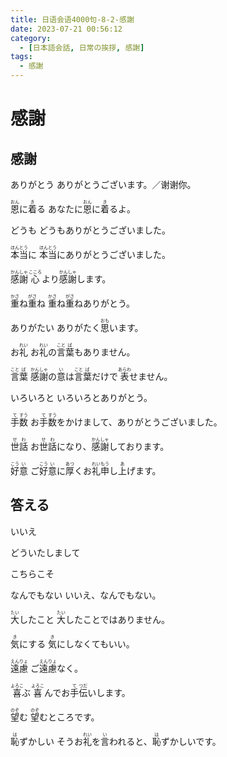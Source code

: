 ```yaml
---
title: 日语会语4000句-8-2-感謝
date: 2023-07-21 00:56:12
category:
  - [日本語会話, 日常の挨拶, 感謝]
tags:
  - 感謝
---
```


# 感謝

## 感謝

<ruby>ありがとう</ruby>
<ruby>ありがとうございます。／谢谢你。</ruby>

<!-- more -->

<ruby>恩<rt>おん</rt>に<rt></rt>着<rt>き</rt>る</ruby>
<ruby>あなたに<rt></rt>恩<rt>おん</rt>に<rt></rt>着<rt>き</rt>るよ。</ruby>

<ruby>どうも</ruby>
<ruby>どうもありがとうございました。</ruby>

<ruby>本<rt>ほん</rt>当<rt>とう</rt>に</ruby>
<ruby>本<rt>ほん</rt>当<rt>とう</rt>にありがとうございました。</ruby>

<ruby>感<rt>かん</rt>謝<rt>しゃ</rt></ruby>
<ruby>心<rt>こころ</rt>より<rt></rt>感<rt>かん</rt>謝<rt>しゃ</rt>します。</ruby>

<ruby>重<rt>かさ</rt>ね<rt></rt>重<rt>がさ</rt>ね</ruby>
<ruby>重<rt>かさ</rt>ね<rt></rt>重<rt>がさ</rt>ねありがとう。</ruby>

<ruby>ありがたい</ruby>
<ruby>ありがたく<rt></rt>思<rt>おも</rt>います。</ruby>

<ruby>お<rt></rt>礼<rt>れい</rt></ruby>
<ruby>お<rt></rt>礼<rt>れい</rt>の<rt></rt>言<rt>こと</rt>葉<rt>ば</rt>もありません。</ruby>

<ruby>言<rt>こと</rt>葉<rt>ば</rt></ruby>
<ruby>感<rt>かん</rt>謝<rt>しゃ</rt>の<rt></rt>意<rt>い</rt>は<rt></rt>言<rt>こと</rt>葉<rt>ば</rt>だけで<rt></rt>表<rt>あらわ</rt>せません。</ruby>

<ruby>いろいろと</ruby>
<ruby>いろいろとありがとう。</ruby>

<ruby>手<rt>て</rt>数<rt>すう</rt></ruby>
<ruby>お<rt></rt>手<rt>て</rt>数<rt>すう</rt>をかけまして、ありがとうございました。</ruby>

<ruby>世<rt>せ</rt>話<rt>わ</rt></ruby>
<ruby>お<rt></rt>世<rt>せ</rt>話<rt>わ</rt>になり、<rt></rt>感<rt>かん</rt>謝<rt>しゃ</rt>しております。</ruby>

<ruby>好<rt>こう</rt>意<rt>い</rt></ruby>
<ruby>ご<rt></rt>好<rt>こう</rt>意<rt>い</rt>に<rt></rt>厚<rt>あつ</rt>くお<rt></rt>礼<rt>れい</rt>申<rt>もう</rt>し<rt></rt>上<rt>あ</rt>げます。</ruby>


## 答える

<ruby>いいえ</ruby>

<ruby>どういたしまして</ruby>

<ruby>こちらこそ</ruby>

<ruby>なんでもない</ruby>
<ruby>いいえ、なんでもない。</ruby>

<ruby>大<rt>たい</rt>したこと</ruby>
<ruby>大<rt>たい</rt>したことではありません。</ruby>

<ruby>気<rt>き</rt>にする</ruby>
<ruby>気<rt>き</rt>にしなくてもいい。</ruby>

<ruby>遠<rt>えん</rt>慮<rt>りょ</rt></ruby>
<ruby>ご<rt></rt>遠<rt>えん</rt>慮<rt>りょ</rt>なく。</ruby>

<ruby>喜<rt>よろこ</rt>ぶ</ruby>
<ruby>喜<rt>よろこ</rt>んでお<rt></rt>手<rt>て</rt>伝<rt>つだ</rt>いします。</ruby>

<ruby>望<rt>のぞ</rt>む</ruby>
<ruby>望<rt>のぞ</rt>むところです。</ruby>

<ruby>恥<rt>は</rt>ずかしい</ruby>
<ruby>そうお<rt></rt>礼<rt>れい</rt>を<rt></rt>言<rt>い</rt>われると、<rt></rt>恥<rt>は</rt>ずかしいです。</ruby>

